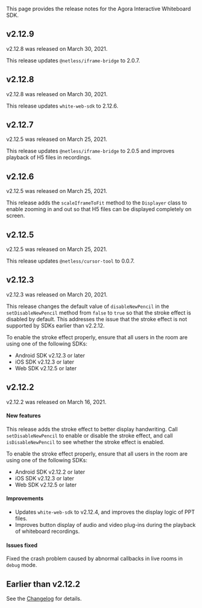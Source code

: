 This page provides the release notes for the Agora Interactive Whiteboard SDK.

## v2.12.9
v2.12.8 was released on March 30, 2021.

This release updates `@netless/iframe-bridge` to 2.0.7.

## v2.12.8
v2.12.8 was released on March 30, 2021.

This release updates `white-web-sdk` to 2.12.6.

## v2.12.7
v2.12.5 was released on March 25, 2021.

This release updates `@netless/iframe-bridge` to 2.0.5 and improves playback of H5 files in recordings.

## v2.12.6
v2.12.5 was released on March 25, 2021.

This release adds the `scaleIframeToFit` method to the `Displayer` class to enable zooming in and out so that H5 files can be displayed completely on screen.

## v2.12.5
v2.12.5 was released on March 25, 2021.

This release updates `@netless/cursor-tool` to 0.0.7.

## v2.12.3
v2.12.3 was released on March 20, 2021.

This release changes the default value of `disableNewPencil` in the `setDisableNewPencil` method from `false` to `true` so that the stroke effect is disabled by default. This addresses the issue that the stroke effect is not supported by SDKs earlier than v2.2.12.

<div class="alert note">To enable the stroke effect properly, ensure that all users in the room are using one of the following SDKs:

- Android SDK v2.12.3 or later
- iOS SDK v2.12.3 or later
- Web SDK v2.12.5 or later</div>

## v2.12.2
v2.12.2 was released on March 16, 2021.

#### New features

This release adds the stroke effect to better display handwriting. Call `setDisableNewPencil` to enable or disable the stroke effect, and call `isDisableNewPencil` to see whether the stroke effect is enabled.

<div class="alert note">To enable the stroke effect properly, ensure that all users in the room are using one of the following SDKs:

- Android SDK v2.12.2 or later
- iOS SDK v2.12.3 or later
- Web SDK v2.12.5 or later</div>

#### Improvements

- Updates `white-web-sdk` to v2.12.4, and improves the display logic of PPT files.
- Improves button display of audio and video plug-ins during the playback of whiteboard recordings.

#### Issues fixed

Fixed the crash problem caused by abnormal callbacks in live rooms in `debug` mode.

## Earlier than v2.12.2
See the [Changelog](https://developer.netless.link/android-zh/home/android-changelog) for details.